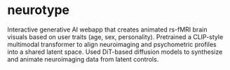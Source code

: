 # neurotype
Interactive generative AI webapp that creates animated rs-fMRI brain visuals based on user traits (age, sex, personality). Pretrained a CLIP-style multimodal transformer to align neuroimaging and psychometric profiles into a shared latent space. Used DiT-based diffusion models to synthesize and animate neuroimaging data from latent controls.
